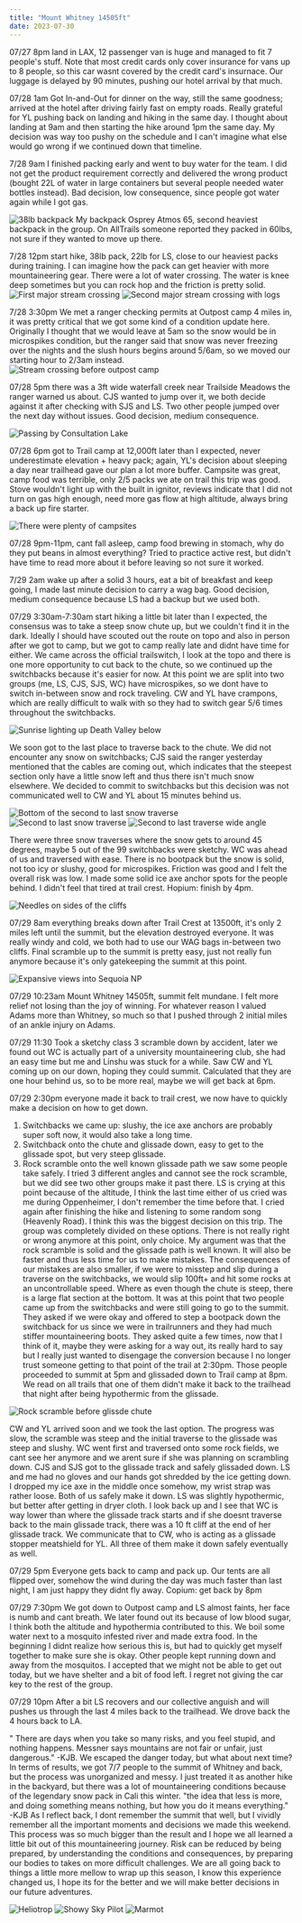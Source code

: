 ```yaml
---
title: "Mount Whitney 14505ft"
date: 2023-07-30
---
```

07/27 8pm land in LAX, 12 passenger van is huge and managed to fit 7 people's stuff. Note that most credit cards only cover insurance for vans up to 8 people, so this car wasnt covered by the credit card's insurnace. Our luggage is delayed by 90 minutes, pushing our hotel arrival by that much.

07/28 1am Got In-and-Out for dinner on the way, still the same goodness; arrived at the hotel after driving fairly fast on empty roads. Really grateful for YL pushing back on landing and hiking in the same day. I thought about landing at 9am and then starting the hike around 1pm the same day. My decision was way too pushy on the schedule and I can't imagine what else would go wrong if we continued down that timeline.

7/28 9am I finished packing early and went to buy water for the team. I did not get the product requirement correctly and delivered the wrong product (bought 22L of water in large containers but several people needed water bottles instead). Bad decision, low consequence, since people got water again while I got gas.

![38lb backpack](/assets/images/2023-07-30/received_624629559798110.jpeg)
My backpack Osprey Atmos 65, second heaviest backpack in the group. On AllTrails someone reported they packed in 60lbs, not sure if they wanted to move up there.

7/28 12pm start hike, 38lb pack, 22lb for LS, close to our heaviest packs during training. I can imagine how the pack can get heavier with more mountaineering gear. There were a lot of water crossing. The water is knee deep sometimes but you can rock hop and the friction is pretty solid. 
![First major stream crossing](/assets/images/2023-07-30/received_117239038093091.jpeg)
![Second major stream crossing with logs](/assets/images/2023-07-30/received_175778512181082.jpeg)

7/28 3:30pm We met a ranger checking permits at Outpost camp 4 miles in, it was pretty critical that we got some kind of a condition update here.  Originally I thought that we would leave at 5am so the snow would be in microspikes condition, but the ranger said that snow was never freezing over the nights and the slush hours begins around 5/6am, so we moved our starting hour to 2/3am instead.  
![Stream crossing before outpost camp](/assets/images/2023-07-30/received_3579519562318105.jpeg)

07/28 5pm there was a 3ft wide waterfall creek near Trailside Meadows the ranger warned us about. CJS wanted to jump over it, we both decide against it after checking with SJS and LS. Two other people jumped over the next day without issues. Good decision, medium consequence.

![Passing by Consultation Lake](/assets/images/2023-07-30/20230728_181418.jpg)

07/28 6pm got to Trail camp at 12,000ft later than I expected, never underestimate elevation + heavy pack; again, YL's decision about sleeping a day near trailhead gave our plan a lot more buffer. Campsite was great, camp food was terrible, only 2/5 packs we ate on trail this trip was good. Stove wouldn't light up with the built in ignitor, reviews indicate that I did not turn on gas high enough, need more gas flow at high altitude, always bring a back up fire starter.

![There were plenty of campsites](/assets/images/2023-07-30/received_197209259992969.jpeg)

07/28 9pm-11pm, cant fall asleep, camp food brewing in stomach, why do they put beans in almost everything? Tried to practice active rest, but didn't have time to read more about it before leaving so not sure it worked.

7/29 2am wake up after a solid 3 hours, eat a bit of breakfast and keep going, I made last minute decision to carry a wag bag. Good decision, medium consequence because LS had a backup but we used both.

07/29 3:30am-7:30am start hiking a little bit later than I expected, the consensus was to take a steep snow chute up, but we couldn't find it in the dark. Ideally I should have scouted out the route on topo and also in person after we got to camp, but we got to camp really late and didnt have time for either. We came across the official trailswitch, I look at the topo and there is one more opportunity to cut back to the chute, so we continued up the switchbacks because it's easier for now.
At this point we are split into two groups (me, LS, CJS, SJS, WC) have microspikes, so we dont have to switch in-between snow and rock traveling. CW and YL have crampons, which are really difficult to walk with so they had to switch gear 5/6 times throughout the switchbacks.

![Sunrise lighting up Death Valley below](/assets/images/2023-07-30/20230729_055319.jpg)

We soon got to the last place to traverse back to the chute. We did not encounter any snow on switchbacks; CJS said the ranger yesterday mentioned that the cables are coming out, which indicates that the steepest section only have a little snow left and thus there isn't much snow elsewhere. We decided to commit to switchbacks but this decision was not communicated well to CW and YL about 15 minutes behind us.

![Bottom of the second to last snow traverse](/assets/images/2023-07-30/received_200599509367905.jpeg)
![Second to last snow traverse](/assets/images/2023-07-30/20230729_055052.jpg)
![Second to last traverse wide angle](/assets/images/2023-07-30/20230729_065729.jpg)

There were three snow traverses where the snow gets to around 45 degrees, maybe 5 out of the 99 switchbacks were sketchy. WC was ahead of us and traversed with ease. There is no bootpack but the snow is solid, not too icy or slushy, good for microspikes. Friction was good and I felt the overall risk was low. I made some solid ice axe anchor spots for the people behind. I didn't feel that tired at trail crest. Hopium: finish by 4pm.

![Needles on sides of the cliffs](/assets/images/2023-07-30/20230729_082512.jpg)

07/29 8am everything breaks down after Trail Crest at 13500ft, it's only 2 miles left until the summit, but the elevation destroyed everyone. It was really windy and cold, we both had to use our WAG bags in-between two cliffs. Final scramble up to the summit is pretty easy, just not really fun anymore because it's only gatekeeping the summit at this point.

![Expansive views into Sequoia NP](/assets/images/2023-07-30/20230729_085952.jpg)

07/29 10:23am Mount Whitney 14505ft, summit felt mundane. I felt more relief not losing than the joy of winning. For whatever reason I valued Adams more than Whitney, so much so that I pushed through 2 initial miles of an ankle injury on Adams.

07/29 11:30 Took a sketchy class 3 scramble down by accident, later we found out WC is actually part of a university mountaineering club, she had an easy time but me and Linshu was stuck for a while. Saw CW and YL coming up on our down, hoping they could summit. Calculated that they are one hour behind us, so to be more real, maybe we will get back at 6pm.

07/29 2:30pm everyone made it back to trail crest, we now have to quickly make a decision on how to get down.
1. Switchbacks we came up: slushy, the ice axe anchors are probably super soft now, it would also take a long time.
2. Switchback onto the chute and glissade down, easy to get to the glissade spot, but very steep glissade.
3. Rock scramble onto the well known glissade path we saw some people take safely. I tried 3 different angles and cannot see the rock scramble, but we did see two other groups make it past there.
LS is crying at this point because of the altitude, I think the last time either of us cried was me during Oppenheimer, I don't remember the time before that. I cried again after finishing the hike and listening to some random song (Heavenly Road).
I think this was the biggest decision on this trip. The group was completely divided on these options. There is not really right or wrong anymore at this point, only choice. My argument was that the rock scramble is solid and the glissade path is well known. It will also be faster and thus less time for us to make mistakes. The consequences of our mistakes are also smaller, if we were to misstep and slip during a traverse on the switchbacks, we would slip 100ft+ and hit some rocks at an uncontrollable speed. Where as even though the chute is steep, there is a large flat section at the bottom.
It was at this point that two people came up from the switchbacks and were still going to go to the summit. They asked if we were okay and offered to step a bootpack down the switchback for us since we were in trailrunners and they had much stiffer mountaineering boots. They asked quite a few times, now that I think of it, maybe they were asking for a way out, its really hard to say but I really just wanted to disengage the conversion because I no longer trust someone getting to that point of the trail at 2:30pm. Those people proceeded to summit at 5pm and glissaded down to Trail camp at 8pm. We read on all trails that one of them didn't make it back to the trailhead that night after being hypothermic from the glissade.

![Rock scramble before glissde chute](/assets/images/2023-07-30/20230729_142826.jpg)

CW and YL arrived soon and we took the last option. The progress was slow, the scramble was steep and the initial traverse to the glissade was steep and slushy. WC went first and traversed onto some rock fields, we cant see her anymore and we arent sure if she was planning on scrambling down. CJS and SJS got to the glissade track and safely glissaded down. LS and me had no gloves and our hands got shredded by the ice getting down. I dropped my ice axe in the middle once somehow, my wrist strap was rather loose. Both of us safely make it down. LS was slightly hypothermic, but better after getting in dryer cloth.
I look back up and I see that WC is way lower than where the glissade track starts and if she doesnt traverse back to the main glissade track, there was a 10 ft cliff at the end of her glissade track. We communicate that to CW, who is acting as a glissade stopper meatshield for YL. All three of them make it down safely eventually as well.

07/29 5pm Everyone gets back to camp and pack up. Our tents are all flipped over, somehow the wind during the day was much faster than last night, I am just happy they didnt fly away. 
Copium: get back by 8pm

07/29 7:30pm We got down to Outpost camp and LS almost faints, her face is numb and cant breath. We later found out its because of low blood sugar, I think both the altitude and hypothermia contributed to this. We boil some water next to a mosquito infested river and made extra food. In the beginning I didnt realize how serious this is, but had to quickly get myself together to make sure she is okay. Other people kept running down and away from the mosquitos. I accepted that we might not be able to get out today, but we have shelter and a bit of food left. I regret not giving the car key to the rest of the group. 

07/29 10pm After a bit LS recovers and our collective anguish and will pushes us through the last 4 miles back to the trailhead. We drove back the 4 hours back to LA.

" There are days when you take so many risks, and you feel stupid, and nothing happens. Messner says mountains are not fair or unfair, just dangerous." -KJB. 
We escaped the danger today, but what about next time? In terms of results, we got 7/7 people to the summit of Whitney and back, but the process was unorganized and messy. I just treated it as another hike in the backyard, but there was a lot of mountaineering conditions because of the legendary snow pack in Cali this winter.
"the idea that less is more, and doing something means nothing, but how you do it means everything." -KJB
As I reflect back, I dont remember the summit that well, but I vividly remember all the important moments and decisions we made this weekend. This process was so much bigger than the result and I hope we all learned a little bit out of this mountaineering journey. Risk can be reduced by being prepared, by understanding the conditions and consequences, by preparing our bodies to takes on more difficult challenges. We are all going back to things a little more mellow to wrap up this season, I know this experience changed us, I hope its for the better and we will make better decisions in our  future adventures.

![Heliotrop](/assets/images/2023-07-30/received_298542299340575.jpeg)
![Showy Sky Pilot](/assets/images/2023-07-30/20230729_060537.jpg)
![Marmot](/assets/images/2023-07-30/20230729_181042.jpg)
